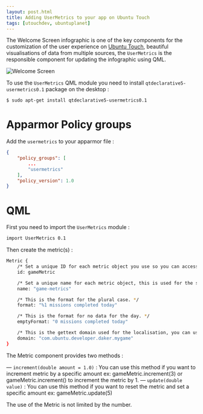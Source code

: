 ```yaml
---
layout: post.html
title: Adding UserMetrics to your app on Ubuntu Touch
tags: [utouchdev, ubuntuplanet]
---
```


The Welcome Screen infographic is one of the key components for the customization of the user experience on [Ubuntu Touch][0], beautiful visualisations of data from multiple sources, the ```UserMetrics``` is the responsible component for updating the infographic using QML.

![Welcome Screen](/assets/posts/utouch/5.png)

To use the ```UserMetrics``` QML module you need to install ```qtdeclarative5-usermetrics0.1``` package on the desktop :

```sh
$ sudo apt-get install qtdeclarative5-usermetrics0.1
```

# Apparmor Policy groups

Add the ```usermetrics``` to your apparmor file :

```json
{
    "policy_groups": [
        ...
        "usermetrics"
    ],
    "policy_version": 1.0
}
```

# QML

First you need to import the ```UserMetrics``` module :

```sh
import UserMetrics 0.1
```

Then create the metric(s) :

```sh
Metric {
    /* Set a unique ID for each metric object you use so you can access it in your QML code. */
    id: gameMetric

    /* Set a unique name for each metric object, this is used for the storage of the metric data. */
    name: "game-metrics"

    /* This is the format for the plural case. */
    format: "%1 missions completed today"

    /* This is the format for no data for the day. */
    emptyFormat: "0 missions completed today"

    /* This is the gettext domain used for the localisation, you can use the applicationName. */
    domain: "com.ubuntu.developer.daker.mygame"
}
```

The Metric component provides two methods :

— ```increment(double amount = 1.0)``` : You can use this method if you want to increment metric by a specific amount ex: gameMetric.increment(3) or gameMetric.increment() to increment the metric by 1.
— ```update(double value)``` : You can use this method if you want to reset the metric and set a specific amount ex: gameMetric.update(5)

The use of the Metric is not limited by the number.

[0]: http://www.ubuntu.com/phone/install